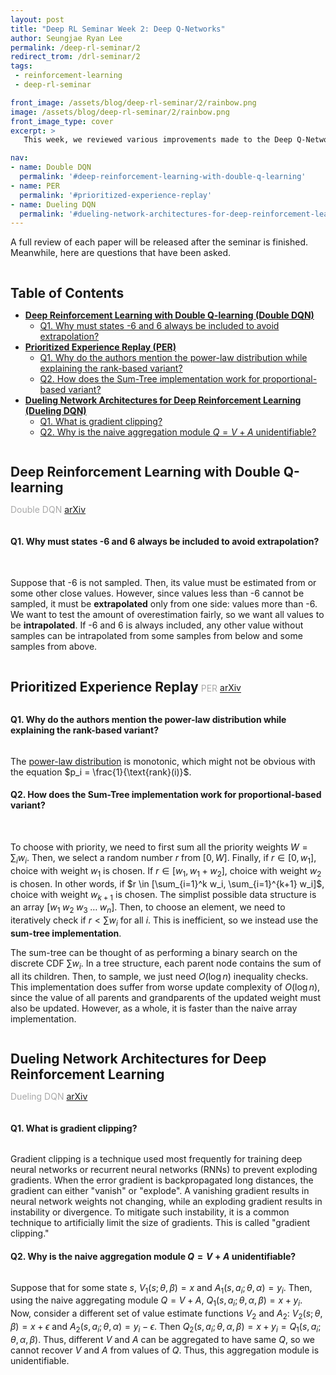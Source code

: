 ```yaml
---
layout: post
title: "Deep RL Seminar Week 2: Deep Q-Networks"
author: Seungjae Ryan Lee
permalink: /deep-rl-seminar/2
redirect_trom: /drl-seminar/2
tags:
 - reinforcement-learning
 - deep-rl-seminar

front_image: /assets/blog/deep-rl-seminar/2/rainbow.png
image: /assets/blog/deep-rl-seminar/2/rainbow.png
front_image_type: cover
excerpt: >
   This week, we reviewed various improvements made to the Deep Q-Network algorithm.

nav:
- name: Double DQN
  permalink: '#deep-reinforcement-learning-with-double-q-learning'
- name: PER
  permalink: '#prioritized-experience-replay'
- name: Dueling DQN
  permalink: '#dueling-network-architectures-for-deep-reinforcement-learning'
---
```


<style type="text/css">
   h2 {
      margin-bottom: 0 !important;
   }
   h2 + p {
      color: darkgray !important;
   }
   h2, h2 + p {
      display: inline-block !important;
   }
</style>

A full review of each paper will be released after the seminar is finished. Meanwhile, here are questions that have been asked.

## Table of Contents

- [**Deep Reinforcement Learning with Double Q-learning (Double DQN)**](#deep-reinforcement-learning-with-double-q-learning)
   - [Q1. Why must states -6 and 6 always be included to avoid extrapolation?](#q1-why-must-states--6-and-6-always-be-included-to-avoid-extrapolation)
- [**Prioritized Experience Replay (PER)**](#prioritized-experience-replay)
   - [Q1. Why do the authors mention the power-law distribution while explaining the rank-based variant?](#q1-why-do-the-authors-mention-the-power-law-distribution-while-explaining-the-rank-based-variant)
   - [Q2. How does the Sum-Tree implementation work for proportional-based variant?](#q2-how-does-the-sum-tree-implementation-work-for-proportional-based-variant)
- [**Dueling Network Architectures for Deep Reinforcement Learning (Dueling DQN)**](#dueling-network-architectures-for-deep-reinforcement-learning)
   - [Q1. What is gradient clipping?](#q1-what-is-gradient-clipping)
   - [Q2. Why is the naive aggregation module $Q = V + A$ unidentifiable?](#q2-why-is-the-naive-aggregation-module-q--v--a-unidentifiable)


## Deep Reinforcement Learning with Double Q-learning
Double DQN

<a class="mdl-button mdl-js-button mdl-button--raised mdl-js-ripple-effect mdl-button--colored" href="https://arxiv.org/abs/1509.06461">
arXiv
</a>


#### Q1. Why must states -6 and 6 always be included to avoid extrapolation?

<div style="margin: 10px auto; text-align: center;">
  <img class="w50" style="display: inline-block;" src="{{ absolute_url }}/assets/blog/deep-rl-seminar/2/double_dqn_q1.png" alt="">
  <img class="w30" style="display: inline-block;" src="{{ absolute_url }}/assets/blog/deep-rl-seminar/2/double_dqn_q1_diagram.png" alt="">
</div>


Suppose that -6 is not sampled. Then, its value must be estimated from or some other close values. However, since values less than -6 cannot be sampled, it must be **extrapolated** only from one side: values more than -6. We want to test the amount of overestimation fairly, so we want all values to be **intrapolated**. If -6 and 6 is always included, any other value without samples can be intrapolated from some samples from below and some samples from above.

## Prioritized Experience Replay
PER

<a class="mdl-button mdl-js-button mdl-button--raised mdl-js-ripple-effect mdl-button--colored" href="https://arxiv.org/abs/1511.05952">
arXiv
</a>

#### Q1. Why do the authors mention the power-law distribution while explaining the rank-based variant?

<div class="w80" style="margin: 10px auto">
  <img src="{{ absolute_url }}/assets/blog/deep-rl-seminar/2/per_q1.png" alt="">
</div>

The [power-law distribution](https://en.wikipedia.org/wiki/Power_law) is monotonic, which might not be obvious with the equation $p_i = \frac{1}{\text{rank}(i)}$.


#### Q2. How does the Sum-Tree implementation work for proportional-based variant?

<div style="margin: 10px auto; text-align: center;">
  <img class="w60" style="display: inline-block;" src="{{ absolute_url }}/assets/blog/deep-rl-seminar/2/per_q2.png" alt="">
  <img class="w30" style="display: inline-block;" src="{{ absolute_url }}/assets/blog/deep-rl-seminar/2/per_q2_sumtree.png" alt="">
</div>

To choose with priority, we need to first sum all the priority weights $W = \sum_i w_i$. Then, we select a random number $r$ from $[0, W]$. Finally, if $r \in [0, w_1]$, choice with weight $w_1$ is chosen. If $r \in [w_1, w_1 + w_2]$, choice with weight $w_2$ is chosen. In other words, if $r \in [\sum_{i=1}^k w_i, \sum_{i=1}^{k+1} w_i]$, choice with weight $w_{k+1}$ is chosen. The simplist possible data structure is an array $[w_1\;w_2\;w_3\;\ldots\;w_n]$. Then, to choose an element, we need to iteratively check if $r < \sum w_i$ for all $i$. This is inefficient, so we instead use the **sum-tree implementation**.

The sum-tree can be thought of as performing a binary search on the discrete CDF $\sum w_i$. In a tree structure, each parent node contains the sum of all its children. Then, to sample, we just need $O(\log n)$ inequality checks. This implementation does suffer from worse update complexity of $O(\log n)$, since the value of all parents and grandparents of the updated weight must also be updated. However, as a whole, it is faster than the naive array implementation.


## Dueling Network Architectures for Deep Reinforcement Learning
Dueling DQN

<a class="mdl-button mdl-js-button mdl-button--raised mdl-js-ripple-effect mdl-button--colored" href="https://arxiv.org/abs/1511.06581">
arXiv
</a>

#### Q1. What is gradient clipping?

<div class="w50" style="margin: 10px auto">
  <img src="{{ absolute_url }}/assets/blog/deep-rl-seminar/2/dueling_dqn_q1.png" alt="">
</div>

Gradient clipping is a technique used most frequently for training deep neural networks or recurrent neural networks (RNNs) to prevent exploding gradients. When the error gradient is backpropagated long distances, the gradient can either "vanish" or "explode". A vanishing gradient results in neural network weights not changing, while an exploding gradient results in instability or divergence. To mitigate such instability, it is a common technique to artificially limit the size of gradients. This is called "gradient clipping."

#### Q2. Why is the naive aggregation module $Q = V + A$ unidentifiable?

<div class="w50" style="margin: 10px auto">
  <img src="{{ absolute_url }}/assets/blog/deep-rl-seminar/2/dueling_dqn_q2.png" alt="">
</div>

Suppose that for some state $s$, $V_1(s; \theta, \beta) = x$ and $A_1(s, a_i; \theta, \alpha) = y_i$. Then, using the naive aggregating module $Q = V + A$, $Q_1(s, a_i; \theta, \alpha, \beta) = x + y_i$. Now, consider a different set of value estimate functions $V_2$ and $A_2$: $V_2(s; \theta, \beta) = x + \epsilon$ and $A_2(s, a_i; \theta, \alpha) = y_i - \epsilon$. Then $Q_2(s, a_i; \theta, \alpha, \beta) = x + y_i = Q_1(s, a_i; \theta, \alpha, \beta)$. Thus, different $V$ and $A$ can be aggregated to have same $Q$, so we cannot recover $V$ and $A$ from values of $Q$. Thus, this aggregation module is unidentifiable.
